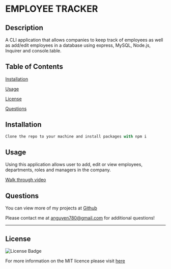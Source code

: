 # EMPLOYEE TRACKER
  
## Description

A CLI application that allows companies to keep track of employees as well as add/edit employees in a database using express, MySQL, Node.js, Inquirer and console.table.

## Table of Contents

[Installation](#installation)

[Usage](#usage)

[License](#license)

[Questions](#questions)

## Installation

```js 
Clone the repo to your machine and install packages with npm i
```

## Usage

Using this application allows user to add, edit or view employees, departments, roles and managers in the company.

[Walk through video](https://drive.google.com/file/d/10-yQ22cAOSSo3gmZ6Clh2p-kHOhsw1oL/view?usp=sharing)

## Questions

You can view more of my projects at [Github](https://github.com/anguyen780)

Please contact me at anguyen780@gmail.com for additional questions!

---

## License

![License Badge](https://shields.io/badge/license-MIT-blue)

For more information on the MIT licence please visit [here](https://www.mit.edu/~amini/LICENSE.md)